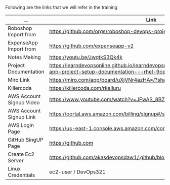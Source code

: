 Following are the links that we will refer in the training 

| __  | Link | Comments |
| ------------- | ------------- | ------------- |
| Roboshop Import from | https://github.com/orgs/roboshop-devops-project-v1/repositories | |
| ExpenseApp Import from | https://github.com/expenseapp-v2 | |
| Notes Making | https://youtu.be/JwqtkS3Qk4k | |
| Project Documentation  | https://learndevopsonline.github.io/learndevopsonline/build/docs/category/expense-app-project-setup-documentation---rhel-9centos-9 | |
| Miro Link | https://miro.com/app/board/uXjVNr4azHA=/?share_link_id=921995775261 | |
| Killercoda  | https://killercoda.com/rkalluru |  |
| AWS Account Signup Video | https://www.youtube.com/watch?v=JFwAS_8BZvM |  |
| AWS Account Signup Link  | https://portal.aws.amazon.com/billing/signup#/start/email |  |
| AWS Login Page  | https://us-east-1.console.aws.amazon.com/console/home?region=us-east-1 |  |
| GitHub SingUP Page | https://github.com | |
| Create Ec2 Server | https://github.com/akasdevopsdaw1/.github/blob/main/create-ec2.md | |
| Linux Credentials | ec2-user / DevOps321 | |

